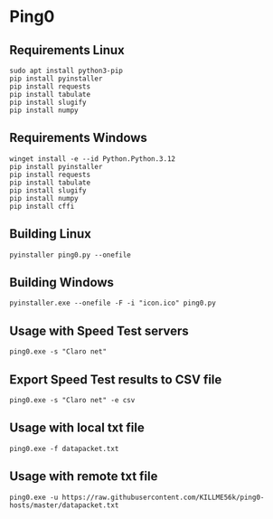 # Ping0

## Requirements Linux

```
sudo apt install python3-pip
pip install pyinstaller
pip install requests
pip install tabulate
pip install slugify
pip install numpy
```

## Requirements Windows

```
winget install -e --id Python.Python.3.12
pip install pyinstaller
pip install requests
pip install tabulate
pip install slugify
pip install numpy
pip install cffi
```

## Building Linux

    pyinstaller ping0.py --onefile

## Building Windows

    pyinstaller.exe --onefile -F -i "icon.ico" ping0.py

## Usage with Speed Test servers
```
ping0.exe -s "Claro net"
```

## Export Speed Test results to CSV file
```
ping0.exe -s "Claro net" -e csv
```

## Usage with local txt file
```
ping0.exe -f datapacket.txt
```

## Usage with remote txt file
```
ping0.exe -u https://raw.githubusercontent.com/KILLME56k/ping0-hosts/master/datapacket.txt
```
